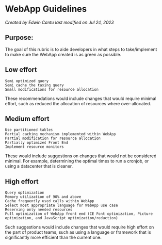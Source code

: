 # WebApp Guidelines

_Created by Edwin Cantu last modified on Jul 24, 2023_

## Purpose:

The goal of this rubric is to aide developers in what steps to take/implement to make sure the WebApp created is as green as possible.

## Low effort

    Semi optimized query
    Semi cache the taxing query
    Small modifications for resource allocation

These recommendations would include changes that would require minimal effort, such as reduced the allocation of resources where over-allocated.

## Medium effort

    Use partitioned tables
    Partial caching mechanism implemented within WebApp
    Partial modification for resource allocation
    Partially optimized Front End
    Implement resource monitors 

These would include suggestions on changes that would not be considered minimal.  For example, determining the optimal times to run a cronjob, or using a datacenter that is cleaner.

## High effort

    Query optimization 
    Memory utilization of 90% and above
    Cache frequently used calls within WebApp
    Select most appropriate language for WebApp use case
    Reserving only needed resources
    Full optimization of WebApp front end (IE Font optimization, Picture optimization, and JavaScript optimization/reduction)

Such suggestions would include changes that would require high effort on the part of product teams, such as using a language or framework that is significantly more efficient than the current one.
